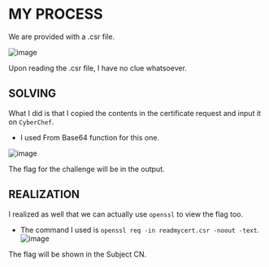 # MY PROCESS

We are provided with a .csr file.

![image](https://github.com/user-attachments/assets/e84d84cd-3634-49e0-bca7-380a3d37d075)

Upon reading the .csr file, I have no clue whatsoever.

## SOLVING

What I did is that I copied the contents in the certificate request and input it on ```CyberChef```.
- I used From Base64 function for this one.

![image](https://github.com/user-attachments/assets/cd02daa7-4b7f-4c7d-8ec2-5f699ced99ec)

The flag for the challenge will be in the output.

## REALIZATION

I realized as well that we can actually use ```openssl``` to view the flag too.
- The command I used is ```openssl req -in readmycert.csr -noout -text```.
![image](https://github.com/user-attachments/assets/71ef5e8a-d6ba-449b-a385-7aaae450f16d)

The flag will be shown in the Subject CN.
